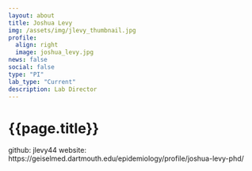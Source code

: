 ```yaml
---
layout: about
title: Joshua Levy
img: /assets/img/jlevy_thumbnail.jpg
profile:
  align: right
  image: joshua_levy.jpg
news: false
social: false
type: "PI"
lab_type: "Current"
description: Lab Director
---
```

<h1>{{page.title}}</h1>
github: jlevy44
website: https://geiselmed.dartmouth.edu/epidemiology/profile/joshua-levy-phd/
